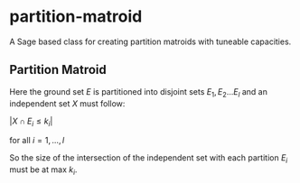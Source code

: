 # partition-matroid
A Sage based class for creating partition matroids with tuneable capacities.

## Partition Matroid

Here the ground set $E$ is partitioned into disjoint sets $E_1,E_2...E_l$ and an independent set $X$ must follow:

$|X \cap E_i \le k_i|$ 

for all $i = 1,...,l$


So the size of the intersection of the independent set with each partition $E_i$ must be at max $k_i$.
